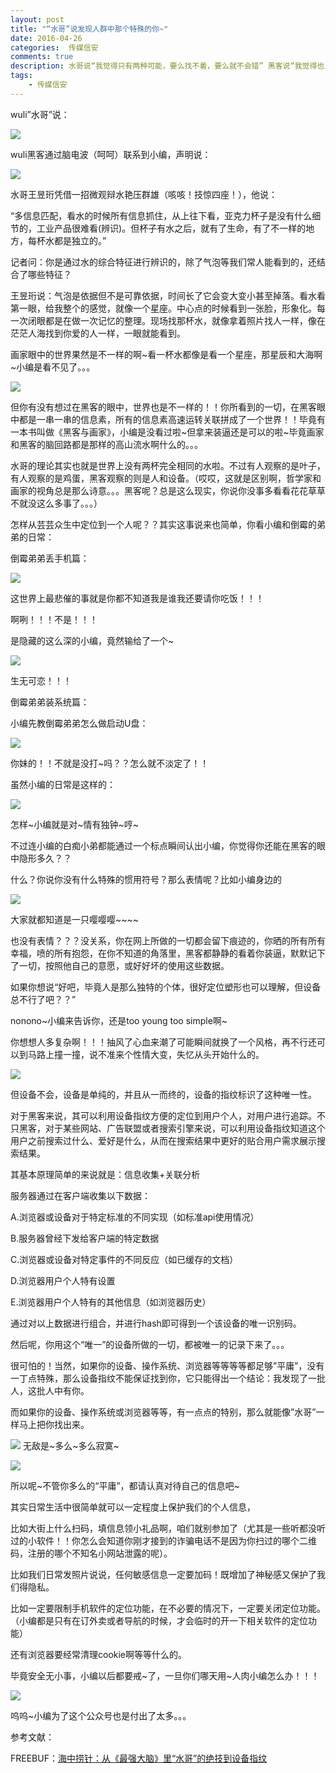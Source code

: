 ```yaml
---  
layout: post  
title: "“水哥”说发现人群中那个特殊的你~"
date: 2016-04-26
categories:  传媒信安     
comments: true
description: 水哥说“我觉得只有两种可能，要么找不着，要么就不会错” 黑客说“我觉得也只有两种可能，要么我不想，要么就逃不掉”
tags:
    - 传媒信安
---  
```

wuli”水哥”说：

![](http://127.0.0.1:4000//resources/images/ll1.jpg) 

wuli黑客通过脑电波（呵呵）联系到小编，声明说：


![](http://127.0.0.1:4000//resources/images/ll2.jpg) 


水哥王昱珩凭借一招微观辩水艳压群雄（咳咳！技惊四座！），他说：

“多信息匹配，看水的时候所有信息抓住，从上往下看，亚克力杯子是没有什么细节的，工业产品很难看(辨识)。但杯子有水之后，就有了生命，有了不一样的地方，每杯水都是独立的。”

记者问：你是通过水的综合特征进行辨识的，除了气泡等我们常人能看到的，还结合了哪些特征？

王昱珩说：气泡是依据但不是可靠依据，时间长了它会变大变小甚至掉落。看水看第一眼，给我整个的感觉，就像一个星座。中心点的时候看到一张脸，形象化。每一次闭眼都是在做一次记忆的整理。现场找那杯水，就像拿着照片找人一样，像在茫茫人海找到你爱的人一样，一眼就能看到。

画家眼中的世界果然是不一样的啊~看一杯水都像是看一个星座，那星辰和大海啊~小编是看不见了。。。

![](http://127.0.0.1:4000//resources/images/ll3.jpg) 

但你有没有想过在黑客的眼中，世界也是不一样的！！你所看到的一切，在黑客眼中都是一串一串的信息素，所有的信息素高速运转关联拼成了一个世界！！毕竟有一本书叫做《黑客与画家》，小编是没看过啦~但拿来装逼还是可以的啦~毕竟画家和黑客的脑回路都是那样的高山流水啊什么的。。。

水哥的理论其实也就是世界上没有两杯完全相同的水啦。不过有人观察的是叶子，有人观察的是鸡蛋，黑客观察的则是人和设备。（哎哎，这就是区别啊，哲学家和画家的视角总是那么诗意。。。黑客呢？总是这么现实，你说你没事多看看花花草草不就没这么多事了。。。）

怎样从芸芸众生中定位到一个人呢？？其实这事说来也简单，你看小编和倒霉的弟弟的日常：

倒霉弟弟丢手机篇：


![](http://127.0.0.1:4000//resources/images/ll4.jpg) 

这世界上最悲催的事就是你都不知道我是谁我还要请你吃饭！！！

啊咧！！！不是！！！

是隐藏的这么深的小编，竟然输给了一个~

![](http://127.0.0.1:4000//resources/images/ll8.png) 

生无可恋！！！

倒霉弟弟装系统篇：

小编先教倒霉弟弟怎么做启动U盘：

![](http://127.0.0.1:4000//resources/images/ll6.png) 

你妹的！！不就是没打~吗？？怎么就不淡定了！！

虽然小编的日常是这样的：

![](http://127.0.0.1:4000//resources/images/ll7.png) 

怎样~小编就是对~情有独钟~哼~

不过连小编的白痴小弟都能通过一个标点瞬间认出小编，你觉得你还能在黑客的眼中隐形多久？？

什么？你说你没有什么特殊的惯用符号？那么表情呢？比如小编身边的

![](http://127.0.0.1:4000//resources/images/ll8.png) 

大家就都知道是一只嘤嘤嘤~~~~

也没有表情？？？没关系，你在网上所做的一切都会留下痕迹的，你晒的所有所有幸福，喷的所有抱怨，在你不知道的角落里，黑客都静静的看着你装逼，默默记下了一切，按照他自己的意愿，或好好坏的使用这些数据。

如果你想说“好吧，毕竟人是那么独特的个体，很好定位塑形也可以理解，但设备总不行了吧？？”

nonono~小编来告诉你，还是too young too simple啊~

你想想人多复杂啊！！！抽风了心血来潮了可能瞬间就换了一个风格，再不行还可以到马路上撞一撞，说不准来个性情大变，失忆从头开始什么的。

![](http://127.0.0.1:4000//resources/images/ll8.gif) 

但设备不会，设备是单纯的，并且从一而终的，设备的指纹标识了这种唯一性。

对于黑客来说，其可以利用设备指纹方便的定位到用户个人，对用户进行追踪。不只黑客，对于某些网站、广告联盟或者搜索引擎来说，可以利用设备指纹知道这个用户之前搜索过什么、爱好是什么，从而在搜索结果中更好的贴合用户需求展示搜索结果。

其基本原理简单的来说就是：信息收集+关联分析


服务器通过在客户端收集以下数据：

A.浏览器或设备对于特定标准的不同实现（如标准api使用情况）

B.服务器曾经下发给客户端的特定数据

C.浏览器或设备对特定事件的不同反应（如已缓存的文档）

D.浏览器用户个人特有设置

E.浏览器用户个人特有的其他信息（如浏览器历史）

通过对以上数据进行组合，并进行hash即可得到一个该设备的唯一识别码。

然后呢，你用这个“唯一”的设备所做的一切，都被唯一的记录下来了。。。

很可怕的！当然，如果你的设备、操作系统、浏览器等等等等都足够”平庸”，没有一丁点特殊，那么设备指纹不能保证找到你，它只能得出一个结论：我发现了一批人，这批人中有你。

而如果你的设备、操作系统或浏览器等等，有一点点的特别，那么就能像”水哥”一样马上把你找出来。

![](http://127.0.0.1:4000//resources/images/ll9.jpg) 
无敌是~多么~多么寂寞~

![](http://127.0.0.1:4000//resources/images/ll10.jpg) 

所以呢~不管你多么的“平庸”，都请认真对待自己的信息吧~

其实日常生活中很简单就可以一定程度上保护我们的个人信息，

比如大街上什么扫码，填信息领小礼品啊，咱们就别参加了（尤其是一些听都没听过的小软件！！你怎么会知道你刚才接到的诈骗电话不是因为你扫过的哪个二维码，注册的哪个不知名小网站泄露的呢）。

比如我们日常发照片说说，任何敏感信息一定要加码！既增加了神秘感又保护了我们得隐私。

比如一定要限制手机软件的定位功能，在不必要的情况下，一定要关闭定位功能。（小编都是只有在订外卖或者导航的时候，才会临时的开一下相关软件的定位功能）

还有浏览器要经常清理cookie啊等等什么的。

毕竟安全无小事，小编以后都要戒~了，一旦你们哪天用~人肉小编怎么办！！！

![](http://127.0.0.1:4000//resources/images/ll11.jpg) 

呜呜~小编为了这个公众号也是付出了太多。。。


参考文献：

FREEBUF：[海中捞针：从《最强大脑》里“水哥”的绝技到设备指纹](http://www.freebuf.com/articles/database/102094.html)